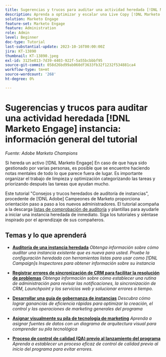 ```yaml
---
title: Sugerencias y trucos para auditar una actividad heredada [!DNL Marketo Engage] instancia
description: Aprenda a optimizar y escalar una Live Copy [!DNL Marketo Engage] instancia que ha heredado.
solution: Marketo Engage
feature-set: Marketo Engage
feature: Administration
role: Admin
level: Beginner
doc-type: Tutorial
last-substantial-update: 2023-10-16T00:00:00Z
jira: KT-13890
thumbnail: KT-13890.jpeg
exl-id: 3125e813-7d39-4403-922f-5a55bcbbbf95
source-git-commit: 058d26bd99ab060df3633fb32f1232f534881ca4
workflow-type: tm+mt
source-wordcount: '268'
ht-degree: 0%

---
```


# Sugerencias y trucos para auditar una actividad heredada [!DNL Marketo Engage] instancia: información general del tutorial

*Fuente: Adobe Marketo Champions*

Si hereda un activo [!DNL Marketo Engage] En caso de que haya sido gestionado por varias personas, es posible que se encuentre haciendo notas mentales de todo lo que parece fuera de lugar. Es importante organizar el trabajo de limpieza y optimización categorizando las tareas y priorizando después las tareas que ayudan mucho.

Este tutorial &quot;Consejos y trucos heredados de auditoría de instancias&quot;, procedente de [!DNL Adobe] Campeones de Marketo proporciona orientación paso a paso a los nuevos administradores. El tutorial acompaña a la descarga [listas de comprobación de auditoría](https://experienceleague.adobe.com/docs/marketo/using/getting-started-with-marketo/inheriting-a-marketo-engage-instance/where-to-start.html) y plantillas para ayudarle a iniciar una instancia heredada de inmediato. Siga los tutoriales y siéntase inspirado por el aprendizaje de sus compañeros.

## Temas y lo que aprenderá

* **[Auditoría de una instancia heredada](/help/marketo-tutorial-inherited-instance/audit-an-inherted-instance.md)**
  *Obtenga información sobre cómo auditar una instancia existente que es nueva para usted. Pruebe la configuración heredada con herramientas listas para usar como [!DNL Campaign]s Inspectores para obtener información sobre su instancia*

* **[Registrar errores de sincronización de CRM para facilitar la resolución de problemas](/help/marketo-tutorial-inherited-instance/log-crm-sync-errors-for-easy-troubleshooting.md)**
  *Obtenga información sobre cómo establecer una rutina de administración para revisar las notificaciones, la sincronización de CRM, Launchpoint y los servicios web y solucionar errores a tiempo.*

* **[Desarrollar una guía de gobernanza de instancias](/help/marketo-tutorial-inherited-instance/develop-an-instance-governance-guide.md)**
  *Descubra cómo lograr ganancias de eficiencia rápidas para optimizar la creación, el control y las operaciones de marketing generales del programa*

* **[Asignar visualmente su pila de tecnología de marketing](/help/marketo-tutorial-inherited-instance/create-a-visual-data-flow-diagram.md)**
  *Aprenda a asignar fuentes de datos con un diagrama de arquitectura visual para comprender su pila tecnológica*

* **[Proceso de control de calidad (QA) previo al lanzamiento del programa](/help/marketo-tutorial-inherited-instance/essential-program-pre-launch-qa.md)**
  *Aprenda a establecer un proceso eficaz de control de calidad previo al inicio del programa para evitar errores.*
